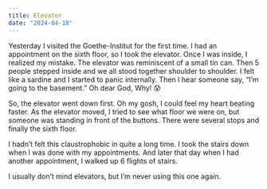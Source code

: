 ```yaml
---
title: Elevator
date: "2024-04-18"
---
```


Yesterday I visited the Goethe-Institut for the first time.  I had an appointment on the sixth floor, so I took the elevator. Once I was inside, I realized my mistake. The elevator was reminiscent of a small tin can. Then 5 people stepped inside and we all stood together shoulder to shoulder.  I felt like a sardine and I started to panic internally. Then I hear someone say, “I’m going to the basement.”  Oh dear God, Why!  😰

So, the elevator went down first. Oh my gosh, I could feel my heart beating faster. As the elevator moved, I tried to see what floor we were on, but someone was standing in front of the buttons. There were several stops and finally the sixth floor.

I hadn’t felt this claustrophobic in quite a long time. I took the stairs down when I was done with my appointments. And later that day when I had another appointment, I walked up 6 flights of stairs.

I usually don’t mind elevators, but I’m never using this one again. 

